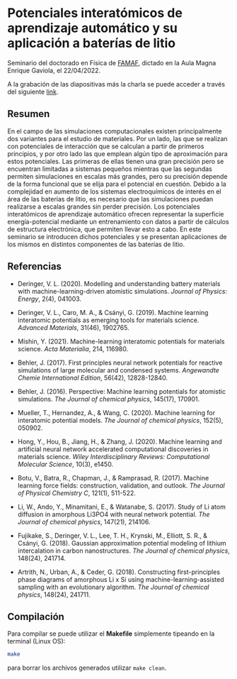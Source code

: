 # Potenciales interatómicos de aprendizaje automático y su aplicación a baterías de litio

Seminario del doctorado en Física de [FAMAF](https://www.famaf.unc.edu.ar/investigaci%C3%B3n/%C3%A1reas-de-investigaci%C3%B3n/f%C3%ADsica-ofi/seminarios-de-f%C3%ADsica/), dictado en la Aula Magna Enrique Gaviola, el 22/04/2022.

A la grabación de las diapositivas más la charla se puede acceder a través del 
siguiente [link](https://drive.google.com/file/d/1oIAxwzCobBo9PtcgWuFWWTdKZAFTW-8H/view?usp=sharing).


## Resumen

En el campo de las simulaciones computacionales existen principalmente dos 
variantes para el estudio de materiales. Por un lado, las que se realizan con 
potenciales de interacción que se calculan a partir de primeros principios, y por
otro lado las que emplean algún tipo de aproximación para estos potenciales. Las 
primeras de ellas tienen una gran precisión pero se encuentran limitadas a 
sistemas pequeños mientras que las segundas permiten simulaciones en escalas más 
grandes, pero su precisión depende de la forma funcional que se elija para el 
potencial en cuestión. Debido a la complejidad en aumento de los sistemas 
electroquímicos de interés en el área de las baterías de litio, es necesario que 
las simulaciones puedan realizarse a escalas grandes sin perder precisión. Los 
potenciales interatómicos de aprendizaje automático ofrecen representar la 
superficie energía-potencial mediante un entrenamiento con datos a partir de 
cálculos de estructura electrónica, que permiten llevar esto a cabo. En este 
seminario se introducen dichos potenciales y se presentan aplicaciones de los 
mismos en distintos componentes de las baterías de litio.


## Referencias

- Deringer, V. L. (2020). Modelling and understanding battery materials with 
machine-learning-driven atomistic simulations. _Journal of Physics: Energy_,
2(4), 041003.

- Deringer, V. L., Caro, M. A., \& Csányi, G. (2019). Machine learning interatomic 
potentials as emerging tools for materials science. _Advanced Materials_,
31(46), 1902765.

- Mishin, Y. (2021). Machine-learning interatomic potentials for materials 
science. _Acta Materialia_, 214, 116980.

- Behler, J. (2017). First principles neural network potentials for reactive 
simulations of large molecular and condensed systems. _Angewandte Chemie 
International Edition_, 56(42), 12828-12840.

- Behler, J. (2016). Perspective: Machine learning potentials for atomistic 
simulations. _The Journal of chemical physics_, 145(17), 170901.

- Mueller, T., Hernandez, A., \& Wang, C. (2020). Machine learning for 
interatomic potential models. _The Journal of chemical physics_, 152(5), 050902.

- Hong, Y., Hou, B., Jiang, H., \& Zhang, J. (2020). Machine learning and 
artificial neural network accelerated computational discoveries in materials 
science. _Wiley Interdisciplinary Reviews: Computational Molecular Science_, 
10(3), e1450.

- Botu, V., Batra, R., Chapman, J., \& Ramprasad, R. (2017). Machine learning 
force fields: construction, validation, and outlook. _The Journal of Physical 
Chemistry C_, 121(1), 511-522.

- Li, W., Ando, Y., Minamitani, E., \& Watanabe, S. (2017). Study of Li atom 
diffusion in amorphous Li3PO4 with neural network potential. _The Journal of 
chemical physics_, 147(21), 214106.

- Fujikake, S., Deringer, V. L., Lee, T. H., Krynski, M., Elliott, S. R., \& 
Csányi, G. (2018). Gaussian approximation potential modeling of lithium 
intercalation in carbon nanostructures. _The Journal of chemical physics_, 
148(24), 241714.

- Artrith, N., Urban, A., \& Ceder, G. (2018). Constructing first-principles 
phase diagrams of amorphous Li x Si using machine-learning-assisted sampling with
an evolutionary algorithm. _The Journal of chemical physics_, 148(24), 241711.


## Compilación

Para compilar se puede utilizar el **Makefile** simplemente tipeando en la 
terminal (Linux OS):
```bash
make
```
para borrar los archivos generados utilizar `make clean`.
